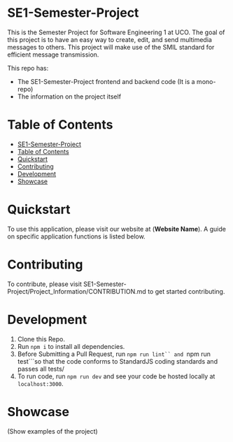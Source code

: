 # SE1-Semester-Project
This is the Semester Project for Software Engineering 1 at UCO. The goal of this project is to have an easy way to 
create, edit, and send multimedia messages to others. This project will make use of the SMIL standard for efficient 
message transmission. 

This repo has:

+ The SE1-Semester-Project frontend and backend code (It is a mono-repo)
+ The information on the project itself

# Table of Contents

- [SE1-Semester-Project](#se1-semester-project)
- [Table of Contents](#table-of-contents)
- [Quickstart](#quickstart)
- [Contributing](#contributing)
- [Development](#development)
- [Showcase](#showcase)


# Quickstart

To use this application, please visit our website at (__Website Name__). A guide on specific application functions is listed below.

# Contributing

To contribute, please visit SE1-Semester-Project/Project_Information/CONTRIBUTION.md to get started contributing.

# Development

1. Clone this Repo.
2. Run ```npm i``` to install all dependencies.
3. Before Submitting a Pull Request, run ```npm run lint`` and ```npm run test```so that the code conforms to StandardJS coding standards and passes all tests/
4. To run code, run ```npm run dev``` and see your code be hosted locally at ```localhost:3000```.

# Showcase

(Show examples of the project)
